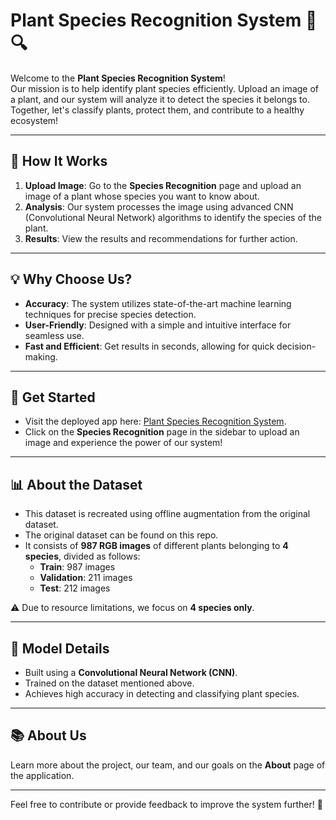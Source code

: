 # Plant Species Recognition System 🌿🔍

Welcome to the **Plant Species Recognition System**!  
Our mission is to help identify plant species efficiently. Upload an image of a plant, and our system will analyze it to detect the species it belongs to. Together, let's classify plants, protect them, and contribute to a healthy ecosystem!

---

## 🌟 **How It Works**
1. **Upload Image**: Go to the **Species Recognition** page and upload an image of a plant whose species you want to know about.
2. **Analysis**: Our system processes the image using advanced CNN (Convolutional Neural Network) algorithms to identify the species of the plant.
3. **Results**: View the results and recommendations for further action.

---

## 💡 **Why Choose Us?**
- **Accuracy**: The system utilizes state-of-the-art machine learning techniques for precise species detection.
- **User-Friendly**: Designed with a simple and intuitive interface for seamless use.
- **Fast and Efficient**: Get results in seconds, allowing for quick decision-making.

---

## 🚀 **Get Started**
- Visit the deployed app here: [Plant Species Recognition System](https://plantspeciesd8on-kggsn93ssc5tucy9ryb4og.streamlit.app/).
- Click on the **Species Recognition** page in the sidebar to upload an image and experience the power of our system!
 
---

## 📊 **About the Dataset**
- This dataset is recreated using offline augmentation from the original dataset.  
- The original dataset can be found on this repo.  
- It consists of **987 RGB images** of different plants belonging to **4 species**, divided as follows:
  - **Train**: 987 images
  - **Validation**: 211 images
  - **Test**: 212 images  

⚠️ Due to resource limitations, we focus on **4 species only**. 

---

## 🔬 **Model Details**
- Built using a **Convolutional Neural Network (CNN)**.
- Trained on the dataset mentioned above.
- Achieves high accuracy in detecting and classifying plant species.

---

## 📚 **About Us**
Learn more about the project, our team, and our goals on the **About** page of the application.  

---

Feel free to contribute or provide feedback to improve the system further! 🌱
